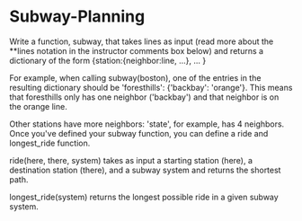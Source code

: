# Subway-Planning

Write a function, subway, that takes lines as input (read more about the \**lines notation in the instructor comments box below) and returns a dictionary of the form {station:{neighbor:line, ...}, ... } 

For example, when calling subway(boston), one of the entries in the resulting dictionary should be 'foresthills': {'backbay': 'orange'}. This means that foresthills only has one neighbor ('backbay') and that neighbor is on the orange line. 

Other stations have more neighbors: 'state', for example, has 4 neighbors. Once you've defined your subway function, you can define a ride and longest_ride function. 

ride(here, there, system) takes as input a starting station (here), a destination station (there), and a subway system and returns the shortest path. 

longest_ride(system) returns the longest possible ride in a given subway system. 
